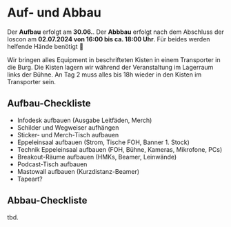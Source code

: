 # Auf- und Abbau

Der **Aufbau** erfolgt am **30.06.**. Der **Abbbau** erfolgt nach dem Abschluss der loscon am **02.07.2024 von 16:00 bis ca. 18:00 Uhr**. Für beides werden helfende Hände benötigt 🤗

Wir bringen alles Equipment in beschrifteten Kisten in einem Transporter in die Burg. Die Kisten lagern wir während der Veranstaltung im Lagerraum links der Bühne. An Tag 2 muss alles bis 18h wieder in den Kisten im Transporter sein.

## Aufbau-Checkliste
- Infodesk aufbauen (Ausgabe Leitfäden, Merch)
- Schilder und Wegweiser aufhängen
- Sticker- und Merch-Tisch aufbauen
- Eppeleinsaal aufbauen (Strom, Tische FOH, Banner 1. Stock)
- Technik Eppeleinsaal aufbauen (FOH, Bühne, Kameras, Mikrofone, PCs)
- Breakout-Räume aufbauen (HMKs, Beamer, Leinwände)
- Podcast-Tisch aufbauen
- Mastowall aufbauen (Kurzdistanz-Beamer)
- Tapeart?

## Abbau-Checkliste
tbd.